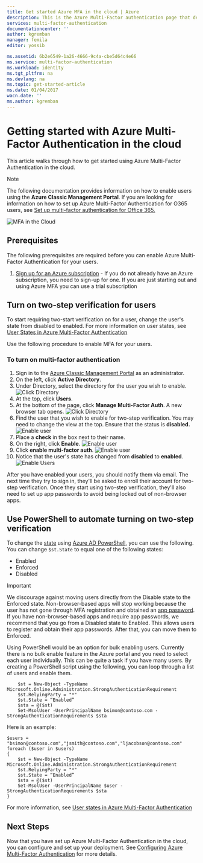 ```yaml
---
title: Get started Azure MFA in the cloud | Azure
description: This is the Azure Multi-Factor authentication page that describes how to get started with Azure MFA in the cloud.
services: multi-factor-authentication
documentationcenter: ''
author: kgremban
manager: femila
editor: yossib

ms.assetid: 6b2e6549-1a26-4666-9c4a-cbe5d64c4e66
ms.service: multi-factor-authentication
ms.workload: identity
ms.tgt_pltfrm: na
ms.devlang: na
ms.topic: get-started-article
ms.date: 01/04/2017
wacn.date: ''
ms.author: kgremban
---
```


# Getting started with Azure Multi-Factor Authentication in the cloud
This article walks through how to get started using Azure Multi-Factor Authentication in the cloud.

> [!NOTE]
> The following documentation provides information on how to enable users using the **Azure Classic Management Portal**. If you are looking for information on how to set up Azure Multi-Factor Authentication for O365 users, see [Set up multi-factor authentication for Office 365.](https://support.office.com/article/Set-up-multi-factor-authentication-for-Office-365-users-8f0454b2-f51a-4d9c-bcde-2c48e41621c6?ui=en-US&rs=en-US&ad=US)

![MFA in the Cloud](./media/multi-factor-authentication-get-started-cloud/mfa_in_cloud.png)

## Prerequisites
The following prerequisites are required before you can enable Azure Multi-Factor Authentication for your users.

1. [Sign up for an Azure subscription](https://www.azure.cn/pricing/1rmb-trial/) - If you do not already have an Azure subscription, you need to sign-up for one. If you are just starting out and using Azure MFA you can use a trial subscription

## Turn on two-step verification for users
To start requiring two-start verification on for a user, change the user's state from disabled to enabled.  For more information on user states, see [User States in Azure Multi-Factor Authentication](./multi-factor-authentication-get-started-user-states.md)

Use the following procedure to enable MFA for your users.

### To turn on multi-factor authentication
1. Sign in to the [Azure Classic Management Portal](https://manage.windowsazure.cn) as an administrator.
2. On the left, click **Active Directory**.
3. Under Directory, select the directory for the user you wish to enable.
   ![Click Directory](./media/multi-factor-authentication-get-started-cloud/directory1.png)
4. At the top, click **Users**.
5. At the bottom of the page, click **Manage Multi-Factor Auth**. A new browser tab opens.
   ![Click Directory](./media/multi-factor-authentication-get-started-cloud/manage1.png)
6. Find the user that you wish to enable for two-step verification. You may need to change the view at the top. Ensure that the status is **disabled.**
   ![Enable user](./media/multi-factor-authentication-get-started-cloud/enable1.png)
7. Place a **check** in the box next to their name.
8. On the right, click **Enable**.
   ![Enable user](./media/multi-factor-authentication-get-started-cloud/user1.png)
9. Click **enable multi-factor auth**.
   ![Enable user](./media/multi-factor-authentication-get-started-cloud/enable2.png)
10. Notice that the user's state has changed from **disabled** to **enabled**.
    ![Enable Users](./media/multi-factor-authentication-get-started-cloud/user.png)

After you have enabled your users, you should notify them via email. The next time they try to sign in, they'll be asked to enroll their account for two-step verification. Once they start using two-step verification, they'll also need to set up app passwords to avoid being locked out of non-browser apps.

## Use PowerShell to automate turning on two-step verification
To change the [state](./multi-factor-authentication-whats-next.md) using [Azure AD PowerShell](../powershell-install-configure.md), you can use the following.  You can change `$st.State` to equal one of the following states:

- Enabled
- Enforced
- Disabled  

> [!IMPORTANT]
> We discourage against moving users directly from the Disable state to the Enforced state. Non-browser-based apps will stop working because the user has not gone through MFA registration and obtained an [app password](./multi-factor-authentication-whats-next.md#app-passwords). If you have non-browser-based apps and require app passwords, we recommend that you go from a Disabled state to Enabled. This allows users to register and obtain their app passwords. After that, you can move them to Enforced.

Using PowerShell would be an option for bulk enabling users. Currently there is no bulk enable feature in the Azure portal and you need to select each user individually. This can be quite a task if you have many users. By creating a PowerShell script using the following, you can loop through a list of users and enable them.

```
    $st = New-Object -TypeName Microsoft.Online.Administration.StrongAuthenticationRequirement
    $st.RelyingParty = "*"
    $st.State = “Enabled”
    $sta = @($st)
    Set-MsolUser -UserPrincipalName bsimon@contoso.com -StrongAuthenticationRequirements $sta
```

Here is an example:

```
$users = "bsimon@contoso.com","jsmith@contoso.com","ljacobson@contoso.com"
foreach ($user in $users)
{
    $st = New-Object -TypeName Microsoft.Online.Administration.StrongAuthenticationRequirement
    $st.RelyingParty = "*"
    $st.State = “Enabled”
    $sta = @($st)
    Set-MsolUser -UserPrincipalName $user -StrongAuthenticationRequirements $sta
}
```

For more information, see [User states in Azure Multi-Factor Authentication](./multi-factor-authentication-get-started-user-states.md)

## Next Steps
Now that you have set up Azure Multi-Factor Authentication in the cloud, you can configure and set up your deployment. See [Configuring Azure Multi-Factor Authentication](./multi-factor-authentication-whats-next.md) for more details.